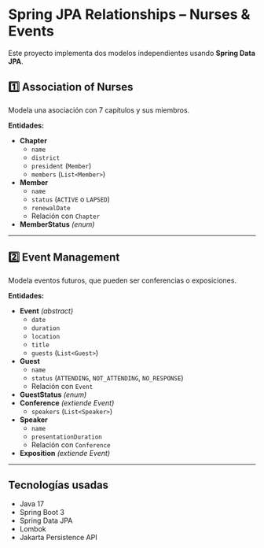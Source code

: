 # Spring JPA Relationships – Nurses & Events

Este proyecto implementa dos modelos independientes usando **Spring Data JPA**.

## 1️⃣ Association of Nurses
Modela una asociación con 7 capítulos y sus miembros.

**Entidades:**
- **Chapter**
    - `name`
    - `district`
    - `president` (`Member`)
    - `members` (`List<Member>`)
- **Member**
    - `name`
    - `status` (`ACTIVE` o `LAPSED`)
    - `renewalDate`
    - Relación con `Chapter`
- **MemberStatus** *(enum)*

---

## 2️⃣ Event Management
Modela eventos futuros, que pueden ser conferencias o exposiciones.

**Entidades:**
- **Event** *(abstract)*
    - `date`
    - `duration`
    - `location`
    - `title`
    - `guests` (`List<Guest>`)
- **Guest**
    - `name`
    - `status` (`ATTENDING`, `NOT_ATTENDING`, `NO_RESPONSE`)
    - Relación con `Event`
- **GuestStatus** *(enum)*
- **Conference** *(extiende Event)*
    - `speakers` (`List<Speaker>`)
- **Speaker**
    - `name`
    - `presentationDuration`
    - Relación con `Conference`
- **Exposition** *(extiende Event)*

---

## Tecnologías usadas
- Java 17
- Spring Boot 3
- Spring Data JPA
- Lombok
- Jakarta Persistence API
